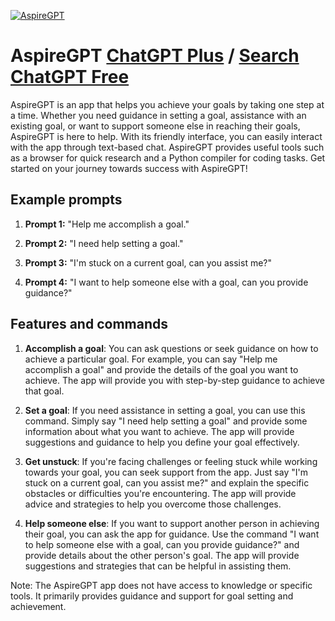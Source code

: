 
[![AspireGPT](https://files.oaiusercontent.com/file-yVXJ7c7lG0ccYFR8txcEcyHT?se=2123-10-17T18%3A28%3A11Z&sp=r&sv=2021-08-06&sr=b&rscc=max-age%3D31536000%2C%20immutable&rscd=attachment%3B%20filename%3D7723cffa-163c-4260-8e02-4f3d5b060381.png&sig=a50n%2BStwrw91wBV2cTISrn4xHbGbPAIAhIEsT8r9wXA%3D)](https://chat.openai.com/g/g-qBwNU4oLa-aspiregpt)

# AspireGPT [ChatGPT Plus](https://chat.openai.com/g/g-qBwNU4oLa-aspiregpt) / [Search ChatGPT Free](https://gptcall.net/index.html#/?search=AspireGPT)

AspireGPT is an app that helps you achieve your goals by taking one step at a time. Whether you need guidance in setting a goal, assistance with an existing goal, or want to support someone else in reaching their goals, AspireGPT is here to help. With its friendly interface, you can easily interact with the app through text-based chat. AspireGPT provides useful tools such as a browser for quick research and a Python compiler for coding tasks. Get started on your journey towards success with AspireGPT!

## Example prompts

1. **Prompt 1:** "Help me accomplish a goal."

2. **Prompt 2:** "I need help setting a goal."

3. **Prompt 3:** "I'm stuck on a current goal, can you assist me?"

4. **Prompt 4:** "I want to help someone else with a goal, can you provide guidance?"

## Features and commands

1. **Accomplish a goal**: You can ask questions or seek guidance on how to achieve a particular goal. For example, you can say "Help me accomplish a goal" and provide the details of the goal you want to achieve. The app will provide you with step-by-step guidance to achieve that goal.

2. **Set a goal**: If you need assistance in setting a goal, you can use this command. Simply say "I need help setting a goal" and provide some information about what you want to achieve. The app will provide suggestions and guidance to help you define your goal effectively.

3. **Get unstuck**: If you're facing challenges or feeling stuck while working towards your goal, you can seek support from the app. Just say "I'm stuck on a current goal, can you assist me?" and explain the specific obstacles or difficulties you're encountering. The app will provide advice and strategies to help you overcome those challenges.

4. **Help someone else**: If you want to support another person in achieving their goal, you can ask the app for guidance. Use the command "I want to help someone else with a goal, can you provide guidance?" and provide details about the other person's goal. The app will provide suggestions and strategies that can be helpful in assisting them.

Note: The AspireGPT app does not have access to knowledge or specific tools. It primarily provides guidance and support for goal setting and achievement.


